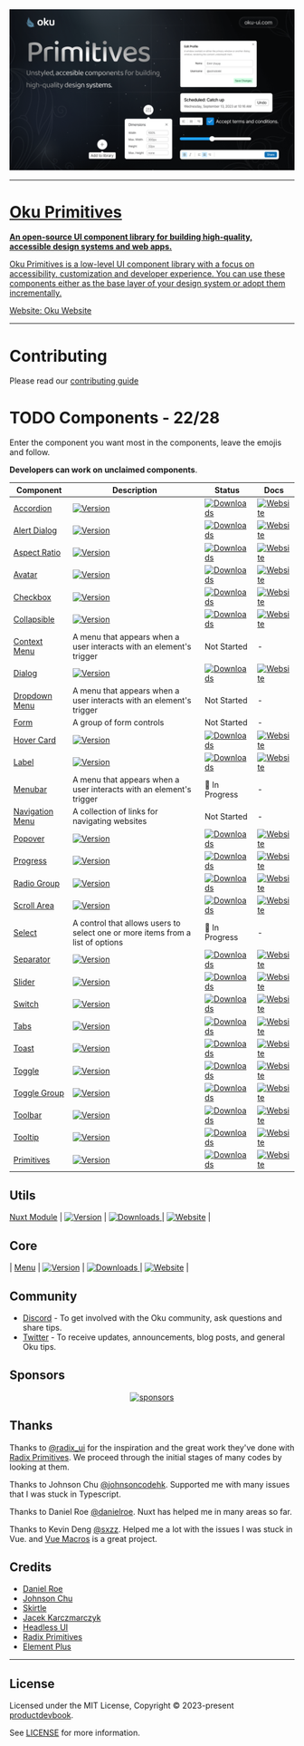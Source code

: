 <a href="https://oku-ui.com">
  <img alt="Oku UI hero image" src="https://github.com/oku-ui/primitives/blob/main/.github/assets/primitives-cover.png?raw=true"
</a>

---

# Oku Primitives

**An open-source UI component library for building high-quality, accessible design systems and web apps.**

Oku Primitives is a low-level UI component library with a focus on accessibility, customization and developer experience. You can use these components either as the base layer of your design system or adopt them incrementally.

Website: [Oku Website](https://oku-ui.com)

---

# Contributing

Please read our [contributing guide](https://github.com/oku-ui/primitives/blob/master/CONTRIBUTING.md)

# TODO Components - 22/28

Enter the component you want most in the components, leave the emojis and follow.

**Developers can work on unclaimed components**.

| Component | Description | Status | Docs |
| --- | --- | --- | --- |
| [Accordion](https://oku-ui.com/primitives/components/accordion) | <span><a href="https://www.npmjs.com/package/@oku-ui/accordion "><img src="https://img.shields.io/npm/v/@oku-ui/accordion.svg?style=flat&colorA=18181B&colorB=28CF8D" alt="Version"></a> </span> | <span> <a href="https://www.npmjs.com/package/@oku-ui/accordion"><img src="https://img.shields.io/npm/dm/@oku-ui/accordion.svg?style=flat&colorA=18181B&colorB=28CF8D" alt="Downloads"></a> </span> | <span> <a href="https://oku-ui.com/primitives/components/accordion"><img src="https://img.shields.io/badge/Open%20Documentation-18181B" alt="Website"></a> </span> |
| [Alert Dialog](https://oku-ui.com/primitives/components/alert-dialog) | <span><a href="https://www.npmjs.com/package/@oku-ui/alert-dialog "><img src="https://img.shields.io/npm/v/@oku-ui/alert-dialog.svg?style=flat&colorA=18181B&colorB=28CF8D" alt="Version"></a> </span> | <span> <a href="https://www.npmjs.com/package/@oku-ui/alert-dialog"><img src="https://img.shields.io/npm/dm/@oku-ui/alert-dialog.svg?style=flat&colorA=18181B&colorB=28CF8D" alt="Downloads"></a> </span> | <span> <a href="https://oku-ui.com/primitives/components/alert-dialog"><img src="https://img.shields.io/badge/Open%20Documentation-18181B" alt="Website"></a> </span> |
| [Aspect Ratio](https://oku-ui.com/primitives/components/aspect-ratio) | <span><a href="https://www.npmjs.com/package/@oku-ui/aspect-ratio "><img src="https://img.shields.io/npm/v/@oku-ui/aspect-ratio.svg?style=flat&colorA=18181B&colorB=28CF8D" alt="Version"></a> </span> | <span> <a href="https://www.npmjs.com/package/@oku-ui/aspect-ratio"><img src="https://img.shields.io/npm/dm/@oku-ui/aspect-ratio.svg?style=flat&colorA=18181B&colorB=28CF8D" alt="Downloads"></a> </span> | <span> <a href="https://oku-ui.com/primitives/components/aspect-ratio"><img src="https://img.shields.io/badge/Open%20Documentation-18181B" alt="Website"></a> </span> |
| [Avatar](https://oku-ui.com/primitives/components/avatar) | <span><a href="https://www.npmjs.com/package/@oku-ui/avatar "><img src="https://img.shields.io/npm/v/@oku-ui/avatar?style=flat&colorA=18181B&colorB=28CF8D" alt="Version"></a> </span> | <span> <a href="https://www.npmjs.com/package/@oku-ui/avatar"><img src="https://img.shields.io/npm/dm/@oku-ui/avatar?style=flat&colorA=18181B&colorB=28CF8D" alt="Downloads"></a></span> | <span> <a href="https://oku-ui.com/primitives/components/avatar"><img src="https://img.shields.io/badge/Open%20Documentation-18181B" alt="Website"></a> |
| [Checkbox](https://oku-ui.com/primitives/components/checkbox) | <span><a href="https://www.npmjs.com/package/@oku-ui/checkbox "><img src="https://img.shields.io/npm/v/@oku-ui/checkbox?style=flat&colorA=18181B&colorB=28CF8D" alt="Version"></a> </span> | <span> <a href="https://www.npmjs.com/package/@oku-ui/checkbox"> <img src="https://img.shields.io/npm/dm/@oku-ui/checkbox?style=flat&colorA=18181B&colorB=28CF8D" alt="Downloads"> </a> </span> | <span> <a href="https://oku-ui.com/primitives/components/checkbox"><img src="https://img.shields.io/badge/Open%20Documentation-18181B" alt="Website"></a> |
| [Collapsible](https://oku-ui.com/primitives/components/collapsible) | <span><a href="https://www.npmjs.com/package/@oku-ui/collapsible "><img src="https://img.shields.io/npm/v/@oku-ui/collapsible?style=flat&colorA=18181B&colorB=28CF8D" alt="Version"></a> </span> | <span> <a href="https://www.npmjs.com/package/@oku-ui/collapsible"> <img src="https://img.shields.io/npm/dm/@oku-ui/collapsible?style=flat&colorA=18181B&colorB=28CF8D" alt="Downloads"> </a> </span> | <span> <a href="https://oku-ui.com/primitives/components/collapsible"><img src="https://img.shields.io/badge/Open%20Documentation-18181B" alt="Website"></a> |
| [Context Menu](https://github.com/oku-ui/primitives/issues/8) | A menu that appears when a user interacts with an element's trigger | Not Started | -  |
| [Dialog](https://oku-ui.com/primitives/components/dialog) | <span><a href="https://www.npmjs.com/package/@oku-ui/dialog "><img src="https://img.shields.io/npm/v/@oku-ui/dialog?style=flat&colorA=18181B&colorB=28CF8D" alt="Version"></a> </span> | <span> <a href="https://www.npmjs.com/package/@oku-ui/dialog"> <img src="https://img.shields.io/npm/dm/@oku-ui/dialog?style=flat&colorA=18181B&colorB=28CF8D" alt="Downloads"> </a> </span> | <span> <a href="https://oku-ui.com/primitives/components/dialog"><img src="https://img.shields.io/badge/Open%20Documentation-18181B" alt="Website"></a> |
| [Dropdown Menu](https://github.com/oku-ui/primitives/issues/10) | A menu that appears when a user interacts with an element's trigger | Not Started | -  |
| [Form](https://github.com/oku-ui/primitives/issues/11) | A group of form controls | Not Started | -  |
| [Hover Card](https://oku-ui.com/primitives/components/hover-card) | <span><a href="https://www.npmjs.com/package/@oku-ui/hover-card "><img src="https://img.shields.io/npm/v/@oku-ui/hover-card?style=flat&colorA=18181B&colorB=28CF8D" alt="Version"></a> </span> | <span> <a href="https://www.npmjs.com/package/@oku-ui/hover-card"> <img src="https://img.shields.io/npm/dm/@oku-ui/hover-card?style=flat&colorA=18181B&colorB=28CF8D" alt="Downloads"> </a> </span> | <span> <a href="https://oku-ui.com/primitives/components/hover-card"><img src="https://img.shields.io/badge/Open%20Documentation-18181B" alt="Website"></a> |
| [Label](https://oku-ui.com/primitives/components/label) | <span><a href="https://www.npmjs.com/package/@oku-ui/label "><img src="https://img.shields.io/npm/v/@oku-ui/label?style=flat&colorA=18181B&colorB=28CF8D" alt="Version"></a> </span> | <span> <a href="https://www.npmjs.com/package/@oku-ui/label"> <img src="https://img.shields.io/npm/dm/@oku-ui/label?style=flat&colorA=18181B&colorB=28CF8D" alt="Downloads"> </a> </span> | <span> <a href="https://oku-ui.com/primitives/components/label"><img src="https://img.shields.io/badge/Open%20Documentation-18181B" alt="Website"></a> |
| [Menubar](https://github.com/oku-ui/primitives/issues/13) | A menu that appears when a user interacts with an element's trigger | 🚧 In Progress | -  |
| [Navigation Menu](https://github.com/oku-ui/primitives/issues/14) | A collection of links for navigating websites | Not Started | -  |
| [Popover](https://oku-ui.com/primitives/components/popover) | <span><a href="https://www.npmjs.com/package/@oku-ui/popover "><img src="https://img.shields.io/npm/v/@oku-ui/popover?style=flat&colorA=18181B&colorB=28CF8D" alt="Version"></a> </span> | <span> <a href="https://www.npmjs.com/package/@oku-ui/popover"> <img src="https://img.shields.io/npm/dm/@oku-ui/popover?style=flat&colorA=18181B&colorB=28CF8D" alt="Downloads"> </a> </span> | <span> <a href="https://oku-ui.com/primitives/components/popover"><img src="https://img.shields.io/badge/Open%20Documentation-18181B" alt="Website"></a> </span> |
| [Progress](https://oku-ui.com/primitives/components/progress) | <span><a href="https://www.npmjs.com/package/@oku-ui/progress "><img src="https://img.shields.io/npm/v/@oku-ui/progress?style=flat&colorA=18181B&colorB=28CF8D" alt="Version"></a> </span> | <span> <a href="https://www.npmjs.com/package/@oku-ui/progress"> <img src="https://img.shields.io/npm/dm/@oku-ui/progress?style=flat&colorA=18181B&colorB=28CF8D" alt="Downloads"> </a> </span> | <span> <a href="https://oku-ui.com/primitives/components/progress"><img src="https://img.shields.io/badge/Open%20Documentation-18181B" alt="Website"></a> </span> |
| [Radio Group](https://oku-ui.com/primitives/components/radio-group) | <span><a href="https://www.npmjs.com/package/@oku-ui/radio-group "><img src="https://img.shields.io/npm/v/@oku-ui/radio-group?style=flat&colorA=18181B&colorB=28CF8D" alt="Version"></a> </span> | <span> <a href="https://www.npmjs.com/package/@oku-ui/radio-group"> <img src="https://img.shields.io/npm/dm/@oku-ui/radio-group?style=flat&colorA=18181B&colorB=28CF8D" alt="Downloads"> </a> </span> | <span> <a href="https://oku-ui.com/primitives/components/radio-group"><img src="https://img.shields.io/badge/Open%20Documentation-18181B" alt="Website"></a> </span> |
| [Scroll Area](https://oku-ui.com/primitives/components/scroll-area) | <span><a href="https://www.npmjs.com/package/@oku-ui/scroll-area "><img src="https://img.shields.io/npm/v/@oku-ui/scroll-area?style=flat&colorA=18181B&colorB=28CF8D" alt="Version"></a> </span> | <span> <a href="https://www.npmjs.com/package/@oku-ui/scroll-area"> <img src="https://img.shields.io/npm/dm/@oku-ui/scroll-area?style=flat&colorA=18181B&colorB=28CF8D" alt="Downloads"> </a> </span> | <span> <a href="https://oku-ui.com/primitives/components/scroll-area"><img src="https://img.shields.io/badge/Open%20Documentation-18181B" alt="Website"></a> </span> |
| [Select](https://github.com/oku-ui/primitives/issues/19) | A control that allows users to select one or more items from a list of options | 🚧 In Progress | -  |
| [Separator](https://oku-ui.com/primitives/components/separator) | <span><a href="https://www.npmjs.com/package/@oku-ui/separator "><img src="https://img.shields.io/npm/v/@oku-ui/separator?style=flat&colorA=18181B&colorB=28CF8D" alt="Version"></a> </span> | <span> <a href="https://www.npmjs.com/package/@oku-ui/separator"> <img src="https://img.shields.io/npm/dm/@oku-ui/separator?style=flat&colorA=18181B&colorB=28CF8D" alt="Downloads"> </a> </span> | <span> <a href="https://oku-ui.com/primitives/components/separator"><img src="https://img.shields.io/badge/Open%20Documentation-18181B" alt="Website"></a> </span> |
| [Slider](https://oku-ui.com/primitives/components/slider) | <span><a href="https://www.npmjs.com/package/@oku-ui/slider "><img src="https://img.shields.io/npm/v/@oku-ui/slider?style=flat&colorA=18181B&colorB=28CF8D" alt="Version"></a> </span> | <span> <a href="https://www.npmjs.com/package/@oku-ui/slider"> <img src="https://img.shields.io/npm/dm/@oku-ui/slider?style=flat&colorA=18181B&colorB=28CF8D" alt="Downloads"> </a> </span> | <span> <a href="https://oku-ui.com/primitives/components/slider"><img src="https://img.shields.io/badge/Open%20Documentation-18181B" alt="Website"></a> </span> |
| [Switch](https://oku-ui.com/primitives/components/switch) | <span><a href="https://www.npmjs.com/package/@oku-ui/switch "><img src="https://img.shields.io/npm/v/@oku-ui/switch?style=flat&colorA=18181B&colorB=28CF8D" alt="Version"></a> </span> | <span> <a href="https://www.npmjs.com/package/@oku-ui/switch"> <img src="https://img.shields.io/npm/dm/@oku-ui/switch?style=flat&colorA=18181B&colorB=28CF8D" alt="Downloads"> </a> </span> | <span> <a href="https://oku-ui.com/primitives/components/slider"><img src="https://img.shields.io/badge/Open%20Documentation-18181B" alt="Website"></a> </span> |
| [Tabs](https://oku-ui.com/primitives/components/tabs) | <span><a href="https://www.npmjs.com/package/@oku-ui/tabs "><img src="https://img.shields.io/npm/v/@oku-ui/tabs?style=flat&colorA=18181B&colorB=28CF8D" alt="Version"></a> </span> | <span> <a href="https://www.npmjs.com/package/@oku-ui/tabs"> <img src="https://img.shields.io/npm/dm/@oku-ui/tabs?style=flat&colorA=18181B&colorB=28CF8D" alt="Downloads"> </a> </span> | <span> <a href="https://oku-ui.com/primitives/components/slider"><img src="https://img.shields.io/badge/Open%20Documentation-18181B" alt="Website"></a> </span> |
| [Toast](https://oku-ui.com/primitives/components/toast) | <span><a href="https://www.npmjs.com/package/@oku-ui/toast "><img src="https://img.shields.io/npm/v/@oku-ui/toast?style=flat&colorA=18181B&colorB=28CF8D" alt="Version"></a> </span> | <span> <a href="https://www.npmjs.com/package/@oku-ui/toast"> <img src="https://img.shields.io/npm/dm/@oku-ui/toast?style=flat&colorA=18181B&colorB=28CF8D" alt="Downloads"> </a> </span> | <span> <a href="https://oku-ui.com/primitives/components/toast"><img src="https://img.shields.io/badge/Open%20Documentation-18181B" alt="Website"></a> </span> |
| [Toggle](https://oku-ui.com/primitives/components/toggle) | <span><a href="https://www.npmjs.com/package/@oku-ui/toggle "><img src="https://img.shields.io/npm/v/@oku-ui/toggle?style=flat&colorA=18181B&colorB=28CF8D" alt="Version"></a> </span> | <span> <a href="https://www.npmjs.com/package/@oku-ui/toggle"> <img src="https://img.shields.io/npm/dm/@oku-ui/toggle?style=flat&colorA=18181B&colorB=28CF8D" alt="Downloads"> </a> </span> | <span> <a href="https://oku-ui.com/primitives/components/toggle"><img src="https://img.shields.io/badge/Open%20Documentation-18181B" alt="Website"></a> </span> |
| [Toggle Group](https://oku-ui.com/primitives/components/toggle-group) | <span><a href="https://www.npmjs.com/package/@oku-ui/toggle-group "><img src="https://img.shields.io/npm/v/@oku-ui/toggle-group?style=flat&colorA=18181B&colorB=28CF8D" alt="Version"></a> </span> | <span> <a href="https://www.npmjs.com/package/@oku-ui/toggle-group"> <img src="https://img.shields.io/npm/dm/@oku-ui/toggle-group?style=flat&colorA=18181B&colorB=28CF8D" alt="Downloads"> </a> </span> | <span> <a href="https://oku-ui.com/primitives/components/slider"><img src="https://img.shields.io/badge/Open%20Documentation-18181B" alt="Website"></a> </span> |
| [Toolbar](https://oku-ui.com/primitives/components/toolbar) | <span><a href="https://www.npmjs.com/package/@oku-ui/toolbar "><img src="https://img.shields.io/npm/v/@oku-ui/toolbar?style=flat&colorA=18181B&colorB=28CF8D" alt="Version"></a> </span> | <span> <a href="https://www.npmjs.com/package/@oku-ui/toolbar"> <img src="https://img.shields.io/npm/dm/@oku-ui/switch?style=flat&colorA=18181B&colorB=28CF8D" alt="Downloads"> </a> </span> | <span> <a href="https://oku-ui.com/primitives/components/toolbar"><img src="https://img.shields.io/badge/Open%20Documentation-18181B" alt="Website"></a> </span> |
| [Tooltip](https://oku-ui.com/primitives/components/tooltip) | <span><a href="https://www.npmjs.com/package/@oku-ui/tooltip "><img src="https://img.shields.io/npm/v/@oku-ui/tooltip?style=flat&colorA=18181B&colorB=28CF8D" alt="Version"></a> </span> | <span> <a href="https://www.npmjs.com/package/@oku-ui/tooltip"> <img src="https://img.shields.io/npm/dm/@oku-ui/tooltip?style=flat&colorA=18181B&colorB=28CF8D" alt="Downloads"> </a> </span> | <span> <a href="https://oku-ui.com/primitives/components/tooltip"><img src="https://img.shields.io/badge/Open%20Documentation-18181B" alt="Website"></a> </span> |
[Primitives](https://oku-ui.com/primitives) | <span><a href="https://www.npmjs.com/package/@oku-ui/primitives "><img src="https://img.shields.io/npm/v/@oku-ui/primitives?style=flat&colorA=18181B&colorB=28CF8D" alt="Version"></a> </span> | <span> <a href="https://www.npmjs.com/package/@oku-ui/primitives"> <img src="https://img.shields.io/npm/dm/@oku-ui/primitives?style=flat&colorA=18181B&colorB=28CF8D" alt="Downloads"> </a> </span> | <span> <a href="https://oku-ui.com/primitives/components/primitives"><img src="https://img.shields.io/badge/Open%20Documentation-18181B" alt="Website"></a> </span> |


## Utils

[Nuxt Module](https://oku-ui.com/primitives/introduction/nuxt) | <span><a href="https://www.npmjs.com/package/@oku-ui/primitives-nuxt"><img src="https://img.shields.io/npm/v/@oku-ui/primitives-nuxt?style=flat&colorA=18181B&colorB=28CF8D" alt="Version"></a> </span> | <span> <a href="https://www.npmjs.com/package/@oku-ui/primitives-nuxt"> <img src="https://img.shields.io/npm/dm/@oku-ui/primitives-nuxt?style=flat&colorA=18181B&colorB=28CF8D" alt="Downloads"> </a> </span> | <span> <a href="ttps://oku-ui.com/primitives/introduction/nuxt"><img src="https://img.shields.io/badge/Open%20Documentation-18181B" alt="Website"></a> </span> |

## Core

| [Menu](https://oku-ui.com/primitives/components/menu) | <span><a href="https://www.npmjs.com/package/@oku-ui/menu "><img src="https://img.shields.io/npm/v/@oku-ui/menu?style=flat&colorA=18181B&colorB=28CF8D" alt="Version"></a> </span> | <span> <a href="https://www.npmjs.com/package/@oku-ui/menu"> <img src="https://img.shields.io/npm/dm/@oku-ui/menu?style=flat&colorA=18181B&colorB=28CF8D" alt="Downloads"> </a> </span> | <span> <a href="https://oku-ui.com/primitives/components/menu"><img src="https://img.shields.io/badge/Open%20Documentation-18181B" alt="Website"></a> |

## Community

- [Discord](https://chat.productdevbook.com) - To get involved with the Oku community, ask questions and share tips.
- [Twitter](https://twitter.com/oku_ui) - To receive updates, announcements, blog posts, and general Oku tips.

## Sponsors

<p align="center">
  <a href="https://cdn.jsdelivr.net/gh/productdevbook/static/sponsors.svg">
    <img alt="sponsors" src='https://cdn.jsdelivr.net/gh/productdevbook/static/sponsors.svg'/>
  </a>
</p>


## Thanks

Thanks to [@radix_ui](https://github.com/radix-ui/primitives) for the inspiration and the great work they've done with [Radix Primitives](https://radix-ui.com). We proceed through the initial stages of many codes by looking at them.

Thanks to Johnson Chu [@johnsoncodehk](https://github.com/johnsoncodehk). Supported me with many issues that I was stuck in Typescript.

Thanks to Daniel Roe [@danielroe](https://github.com/danielroe). Nuxt has helped me in many areas so far.

Thanks to Kevin Deng [@sxzz](https://github.com/sxzz). Helped me a lot with the issues I was stuck in Vue. and [Vue Macros](https://vue-macros.sxzz.moe) is a great project.

## Credits

- [Daniel Roe](https://github.com/danielroe)
- [Johnson Chu](https://github.com/johnsoncodehk)
- [Skirtle](https://github.com/skirtles-code)
- [Jacek Karczmarczyk](https://github.com/jacekkarczmarczyk)
- [Headless UI](https://headlessui.com/)
- [Radix Primitives](https://radix-ui.com/)
- [Element Plus](https://github.com/element-plus/element-plus)

---

## License

Licensed under the MIT License, Copyright © 2023-present [productdevbook](https://twitter.com/productdevbook).

See [LICENSE](./LICENSE) for more information.
